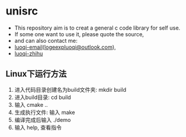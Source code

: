 # unisrc

- This repository aim is to creat a general c code library for self use.
- If some one want to use it, please quote the source, 
- and can also contact me:
- [luoqi-email](https://office.live.com/start/Outlook.aspx?ui=zh%2DCN&rs=CN)(logeexpluoqi@outlook.com), 
- [luoqi-zhihu](https://www.zhihu.com/people/logeexpluoqi)

## Linux下运行方法

1. 进入代码目录创建名为build文件夹: mkdir build
2. 进入build目录: cd build
3. 输入 cmake ..
4. 生成执行文件: 输入 make
5. 编译完成后输入 ./demo
6. 输入 help, 查看指令
